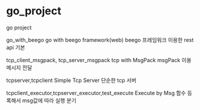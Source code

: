 # go_project
go project

go_with_beego	go with beego framework(web) beego 프레임워크 이용한 rest api 기본

tcp_client_msgpack, tcp_server_msgpack	tcp with MsgPack msgPack 이용 메시지 전달

tcpserver,tcpclient	Simple Tcp Server 단순한 tcp 서버

tcpclient_executor,tcpserver_executor,test_execute	Execute by Msg 함수 등록해서 msg값에 따라  실행 분기
